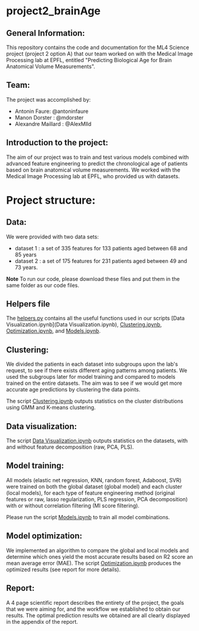 # project2_brainAge

## General Information:

This repository contains the code and documentation for the ML4 Science project (project 2 option A) that our team worked on with the Medical Image Processing lab at EPFL, entitled "Predicting Biological Age for Brain Anatomical Volume Measurements".

## Team:

The project was accomplished by: 
- Antonin Faure: @antoninfaure
- Manon Dorster : @mdorster
- Alexandre Maillard : @AlexMlld

## Introduction to the project:

The aim of our project was to train and test various models combined with advanced feature engineering to predict the chronological age of patients based on brain anatomical volume measurements. We worked with the Medical Image Processing lab at EPFL, who provided us with datasets.

# Project structure: 

## Data:

We were provided with two data sets:
- dataset 1 : a set of 335 features for 133 patients aged between 68 and 85 years
- dataset 2 : a set of 175 features for 231 patients aged between 49 and 73 years.
  
**Note**
To run our code, please download these files and put them in the same folder as our code files. 

## Helpers file
The [helpers.py](helpers.py) contains all the useful functions used in our scripts [Data Visualization.ipynb](Data Visualization.ipynb), [Clustering.ipynb](Clustering.ipynb), [Optimization.ipynb](Optimization.ipynb), and [Models.ipynb](Models.ipynb).

## Clustering:

We divided the patients in each dataset into subgroups upon the lab's request, to see if there exists different aging patterns among patients. We used the subgroups later for model training and compared to models trained on the entire datasets. The aim was to see if we would get more accurate age predictions by clustering the data points. 

The script [Clustering.ipynb](Clustering.ipynb) outputs statistics on the cluster distributions using GMM and K-means clustering.

## Data visualization:

The script [Data Visualization.ipynb](Data_Visualization.ipynb) outputs statistics on the datasets, with and without feature decomposition (raw, PCA, PLS).

## Model training: 

All models (elastic net regression, KNN, random forest, Adaboost, SVR) were trained on both the global dataset (global model) and each cluster (local models), for each type of feature engineering method (original features or raw, lasso regularization, PLS regression, PCA decomposition) with or without correlation filtering (MI score filtering).

Please run the script [Models.ipynb](Models.ipynb) to train all model combinations.

## Model optimization: 

We implemented an algorithm to compare the global and local models and determine which ones yield the most accurate results based on R2 score an mean average error (MAE).
The script [Optimization.ipynb](Optimization.ipynb) produces the optimized results (see report for more details).

## Report:

A 4 page scientific report describes the entirety of the project, the goals that we were aiming for, and the workflow we established to obtain our results. The optimal prediction results we obtained are all clearly displayed in the appendix of the report.
